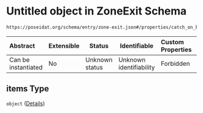 # Untitled object in ZoneExit Schema

```txt
https://poseidat.org/schema/entry/zone-exit.json#/properties/catch_on_board/items
```




| Abstract            | Extensible | Status         | Identifiable            | Custom Properties | Additional Properties | Access Restrictions | Defined In                                                              |
| :------------------ | ---------- | -------------- | ----------------------- | :---------------- | --------------------- | ------------------- | ----------------------------------------------------------------------- |
| Can be instantiated | No         | Unknown status | Unknown identifiability | Forbidden         | Allowed               | none                | [zone-exit.json\*](schemas/entry/zone-exit.json "open original schema") |

## items Type

`object` ([Details](zone-exit-properties-catch_on_board-items.md))
